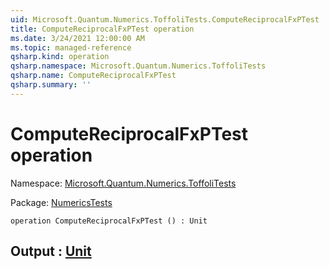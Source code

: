 ```yaml
---
uid: Microsoft.Quantum.Numerics.ToffoliTests.ComputeReciprocalFxPTest
title: ComputeReciprocalFxPTest operation
ms.date: 3/24/2021 12:00:00 AM
ms.topic: managed-reference
qsharp.kind: operation
qsharp.namespace: Microsoft.Quantum.Numerics.ToffoliTests
qsharp.name: ComputeReciprocalFxPTest
qsharp.summary: ''
---
```


# ComputeReciprocalFxPTest operation

Namespace: [Microsoft.Quantum.Numerics.ToffoliTests](xref:Microsoft.Quantum.Numerics.ToffoliTests)

Package: [NumericsTests](https://nuget.org/packages/NumericsTests)




```qsharp
operation ComputeReciprocalFxPTest () : Unit
```


## Output : [Unit](xref:microsoft.quantum.lang-ref.unit)

